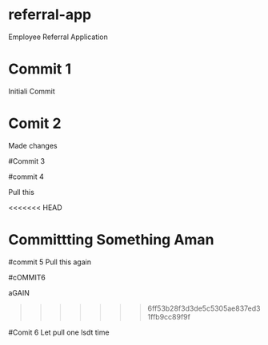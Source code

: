 # referral-app
Employee Referral Application 
# Commit 1
Initiali Commit     

# Comit 2 
Made changes 

#Commit 3

#commit 4 

Pull this 

<<<<<<< HEAD

Committting Something Aman
=======
#commit 5 
Pull this  again

#cOMMIT6 

aGAIN 
>>>>>>> 6ff53b28f3d3de5c5305ae837ed31ffb9cc89f9f


#Comit 6
Let pull one lsdt time 
